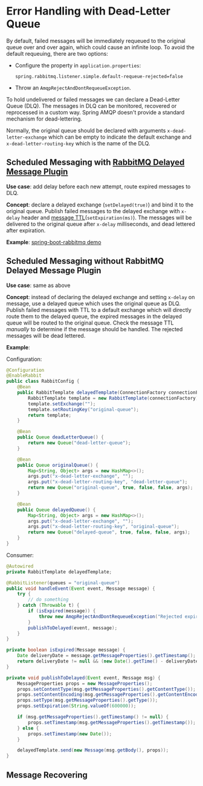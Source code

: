 # Error Handling with Dead-Letter Queue

By default, failed messages will be immediately requeued to the original queue over and over again, which could cause an infinite loop. To avoid the default requeuing, there are two options:

* Configure the property in `application.properties`:
  ```
  spring.rabbitmq.listener.simple.default-requeue-rejected=false
  ```

* Throw an `AmqpRejectAndDontRequeueException`.

To hold undelivered or failed messages we can declare a Dead-Letter Queue (DLQ). The messages in DLQ can be monitored, recovered or reprocessed in a custom way. Spring AMQP doesn't provide a standard mechanism for dead-lettering.

Normally, the original queue should be declared with arguments `x-dead-letter-exchange` which can be empty to indicate the default exchange and `x-dead-letter-routing-key` which is the name of the DLQ.

## Scheduled Messaging with [RabbitMQ Delayed Message Plugin](https://github.com/rabbitmq/rabbitmq-delayed-message-exchange/)

**Use case**: add delay before each new attempt, route expired messages to DLQ.

**Concept**: declare a delayed exchange (`setDelayed(true)`) and bind it to the original queue. Publish failed messages to the delayed exchange with `x-delay` header and [message TTL](https://www.rabbitmq.com/ttl.html#per-message-ttl)(`setExpiration(ms)`). The messages will be delivered to the original queue after `x-delay` milliseconds, and dead lettered after expiration.

**Example**: [spring-boot-rabbitmq demo](https://github.com/YuKitAs/spring-boot-rabbitmq/tree/master/src/main/java/yukitas/rabbit/tut6)

## Scheduled Messaging without RabbitMQ Delayed Message Plugin

**Use case**: same as above

**Concept**: instead of declaring the delayed exchange and setting `x-delay` on message, use a delayed queue which uses the original queue as DLQ. Publish failed messages with TTL to a default exchange which will directly route them to the delayed queue, the expired messages in the delayed queue will be routed to the original queue. Check the message TTL *manually* to determine if the message should be handled. The rejected messages will be dead lettered.

**Example**:

Configuration:
```java
@Configuration
@EnableRabbit
public class RabbitConfig {
    @Bean
    public RabbitTemplate delayedTemplate(ConnectionFactory connectionFactory) {
        RabbitTemplate template = new RabbitTemplate(connectionFactory);
        template.setExchange("");
        template.setRoutingKey("original-queue");
        return template;
    }

    @Bean
    public Queue deadLetterQueue() {
        return new Queue("dead-letter-queue");
    }

    @Bean
    public Queue originalQueue() {
        Map<String, Object> args = new HashMap<>();
        args.put("x-dead-letter-exchange", "");
        args.put("x-dead-letter-routing-key", "dead-letter-queue");
        return new Queue("original-queue", true, false, false, args);
    }

    @Bean
    public Queue delayedQueue() {
        Map<String, Object> args = new HashMap<>();
        args.put("x-dead-letter-exchange", "");
        args.put("x-dead-letter-routing-key", "original-queue");
        return new Queue("delayed-queue", true, false, false, args);
    }
}
```

Consumer:
```java
@Autowired
private RabbitTemplate delayedTemplate;

@RabbitListener(queues = "original-queue")
public void handleEvent(Event event, Message message) {
    try {
        // do something
    } catch (Throwable t) {
        if (isExpired(message)) {
            throw new AmqpRejectAndDontRequeueException("Rejected expired message");
        }
        publishToDelayed(event, message);
    }
}

private boolean isExpired(Message message) {
    Date deliveryDate = message.getMessageProperties().getTimestamp();
    return deliveryDate != null && (new Date().getTime() - deliveryDate.getTime()) > 3600000;
}

private void publishToDelayed(Event event, Message msg) {
    MessageProperties props = new MessageProperties();
    props.setContentType(msg.getMessageProperties().getContentType());
    props.setContentEncoding(msg.getMessageProperties().getContentEncoding());
    props.setType(msg.getMessageProperties().getType());
    props.setExpiration(String.valueOf(600000));

    if (msg.getMessageProperties().getTimestamp() != null) {
        props.setTimestamp(msg.getMessageProperties().getTimestamp());
    } else {
        props.setTimestamp(new Date());
    }

    delayedTemplate.send(new Message(msg.getBody(), props));
}
```

## Message Recovering
